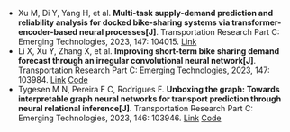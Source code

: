 * Xu M, Di Y, Yang H, et al. <b>Multi-task supply-demand prediction and reliability analysis for docked bike-sharing systems via transformer-encoder-based neural processes[J]</b>. Transportation Research Part C: Emerging Technologies, 2023, 147: 104015. [Link](https://www.sciencedirect.com/science/article/pii/S0968090X23000049)
* Li X, Xu Y, Zhang X, et al. <b>Improving short-term bike sharing demand forecast through an irregular convolutional neural network[J]</b>. Transportation Research Part C: Emerging Technologies, 2023, 147: 103984. [Link](https://www.sciencedirect.com/science/article/pii/S0968090X22003977) [Code](https://github.com/joeyleehk/IrConv-LSTM)
* Tygesen M N, Pereira F C, Rodrigues F. <b>Unboxing the graph: Towards interpretable graph neural networks for transport prediction through neural relational inference[J]</b>. Transportation Research Part C: Emerging Technologies, 2023, 146: 103946. [Link](https://www.sciencedirect.com/science/article/pii/S0968090X2200359X) [Code](https://github.com/MathiasNT/NRI_for_Transport)
